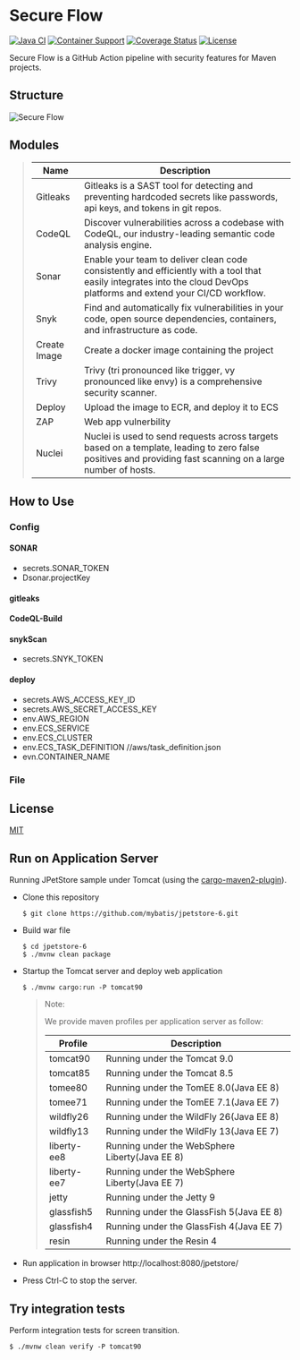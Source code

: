 Secure Flow
=================

[![Java CI](https://github.com/mybatis/jpetstore-6/actions/workflows/ci.yaml/badge.svg)](https://github.com/mybatis/jpetstore-6/actions/workflows/ci.yaml)
[![Container Support](https://github.com/mybatis/jpetstore-6/actions/workflows/support.yaml/badge.svg)](https://github.com/mybatis/jpetstore-6/actions/workflows/support.yaml)
[![Coverage Status](https://coveralls.io/repos/github/mybatis/jpetstore-6/badge.svg?branch=master)](https://coveralls.io/github/mybatis/jpetstore-6?branch=master)
[![License](https://img.shields.io/:license-apache-brightgreen.svg)](https://www.apache.org/licenses/LICENSE-2.0.html)

[//]: # (![mybatis-jpetstore]&#40;https://mybatis.org/images/mybatis-logo.png&#41;)

Secure Flow is a GitHub Action pipeline with security features for Maven projects.

Structure
----------
![Secure Flow](https://raw.githubusercontent.com/cl456852/jpetstore-6/master/img/structure.jpg)

## Modules
>
>
> | Name        | Description |
  > | -------------- | ----------- |
> | Gitleaks    | Gitleaks is a SAST tool for detecting and preventing hardcoded secrets like passwords, api keys, and tokens in git repos. |
> | CodeQL           | Discover vulnerabilities across a codebase with CodeQL, our industry-leading semantic code analysis engine.|
> | Sonar     | Enable your team to deliver clean code consistently and efficiently with a tool that easily integrates into the cloud DevOps platforms and extend your CI/CD workflow.|
> | Snyk     | Find and automatically fix vulnerabilities in your code, open source dependencies, containers, and infrastructure as code.|
> | Create Image   | Create a docker image containing the project |
> | Trivy   | Trivy (tri pronounced like trigger, vy pronounced like envy) is a comprehensive security scanner. |
> | Deploy| Upload the image to ECR, and deploy it to ECS|
> | ZAP | Web app vulnerbility |
> | Nuclei       | Nuclei is used to send requests across targets based on a template, leading to zero false positives and providing fast scanning on a large number of hosts. |


## How to Use

### Config

#### SONAR
- secrets.SONAR_TOKEN  
- Dsonar.projectKey

#### gitleaks


#### CodeQL-Build

#### snykScan
- secrets.SNYK_TOKEN

#### deploy
- secrets.AWS_ACCESS_KEY_ID
- secrets.AWS_SECRET_ACCESS_KEY
- env.AWS_REGION
- env.ECS_SERVICE
- env.ECS_CLUSTER
- env.ECS_TASK_DEFINITION //aws/task_definition.json
- evn.CONTAINER_NAME

### File



## License
[MIT](https://choosealicense.com/licenses/mit/)

## Run on Application Server
Running JPetStore sample under Tomcat (using the [cargo-maven2-plugin](https://codehaus-cargo.github.io/cargo/Maven2+plugin.html)).

- Clone this repository

  ```
  $ git clone https://github.com/mybatis/jpetstore-6.git
  ```

- Build war file

  ```
  $ cd jpetstore-6
  $ ./mvnw clean package
  ```

- Startup the Tomcat server and deploy web application

  ```
  $ ./mvnw cargo:run -P tomcat90
  ```

  > Note:
  >
  > We provide maven profiles per application server as follow:
  >
  > | Profile        | Description |
  > | -------------- | ----------- |
  > | tomcat90       | Running under the Tomcat 9.0 |
  > | tomcat85       | Running under the Tomcat 8.5 |
  > | tomee80        | Running under the TomEE 8.0(Java EE 8) |
  > | tomee71        | Running under the TomEE 7.1(Java EE 7) |
  > | wildfly26      | Running under the WildFly 26(Java EE 8) |
  > | wildfly13      | Running under the WildFly 13(Java EE 7) |
  > | liberty-ee8    | Running under the WebSphere Liberty(Java EE 8) |
  > | liberty-ee7    | Running under the WebSphere Liberty(Java EE 7) |
  > | jetty          | Running under the Jetty 9 |
  > | glassfish5     | Running under the GlassFish 5(Java EE 8) |
  > | glassfish4     | Running under the GlassFish 4(Java EE 7) |
  > | resin          | Running under the Resin 4 |

- Run application in browser http://localhost:8080/jpetstore/ 
- Press Ctrl-C to stop the server.


## Try integration tests

Perform integration tests for screen transition.

```
$ ./mvnw clean verify -P tomcat90
```
